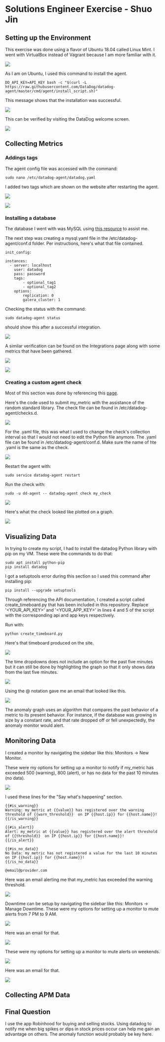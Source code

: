 # Solutions Engineer Exercise - Shuo Jin


## Setting up the Environment

This exercise was done using a flavor of Ubuntu 18.04 called Linux Mint. I went with VirtualBox instead of Vagrant because I am more familiar with it. 

![](img/1_1.PNG?raw=true)

As I am on Ubuntu, I used this command to install the agent. 
```
DD_API_KEY=API_KEY bash -c "$(curl -L https://raw.githubusercontent.com/DataDog/datadog-agent/master/cmd/agent/install_script.sh)"
```
This message shows that the installation was successful. 

![](img/1_2.PNG?raw=true)

This can be verified by visiting the DataDog welcome screen.

![](img/1_3.PNG?raw=true)

## Collecting Metrics
### Addings tags
The agent config file was accessed with the command:
```
sudo nano /etc/datadog-agent/datadog.yaml
```

I added two tags which are shown on the website after restarting the agent.

![](img/2_1.PNG?raw=true)

![](img/2_3.PNG?raw=true)

### Installing a database

The database I went with was MySQL using [this resource](https://www.digitalocean.com/community/tutorials/how-to-install-mysql-on-ubuntu-18-04) to assist me.

The next step was creating a mysql.yaml file in the /etc/datadog-agent/conf.d folder. Per instructions, here's what that file contained.
```
init_config:

instances:
  - server: localhost
    user: datadog
    pass: password
    tags:
        - optional_tag1
        - optional_tag2
    options:
        replication: 0
        galera_cluster: 1
```

Checking the status with the command:
```
sudo datadog-agent status
```
should show this after a successful integration. 

![](img/2_2.PNG?raw=true)

A similar verification can be found on the Integrations page along with some metrics that have been gathered. 

![](img/2_4.PNG?raw=true)

![](img/2_5.PNG?raw=true)

### Creating a custom agent check
Most of this section was done by referencing this [page](https://docs.datadoghq.com/developers/agent_checks/).

Here's the code used to submit my_metric with the assistance of the random standard library. The check file can be found in /etc/datadog-agent/checks.d. 

![](img/2_6.PNG?raw=true)

For the .yaml file, this was what I used to change the check's collection interval so that I would not need to edit the Python file anymore. The .yaml file can be found in /etc/datadog-agent/conf.d. Make sure the name of hte .yaml is the same as the check.  

![](img/2_7.PNG?raw=true)

Restart the agent with:
```
sudo service datadog-agent restart
```

Run the check with:
```
sudo -u dd-agent -- datadog-agent check my_check
```

![](img/2_8.PNG?raw=true)

Here's what the check looked like plotted on a graph. 

![](img/2_9.PNG?raw=true)

## Visualizing Data

In trying to create my script, I had to install the datadog Python library with pip on my VM. These were the commands to do that:
```
sudo apt install python-pip
pip install datadog
```

I got a setuptools error during this section so I used this command after installing pip:
```
pip install --upgrade setuptools
```

Through referencing the API documentation, I created a script called create_timeboard.py that has been included in this repository. Replace '<YOUR_API_KEY>' and '<YOUR_APP_KEY>' in lines 4 and 5 of the script with the corresponding api and app keys respectively.

Run with:
```
python create_timeboard.py
```

Here's that timeboard produced on the site.

![](img/3_1.PNG?raw=true)

The time dropdowns does not include an option for the past five minutes but it can still be done by highlighting the graph so that it only shows data from the last five minutes. 

![](img/3_2.PNG?raw=true)

Using the @ notation gave me an email that looked like this.

![](img/3_4.PNG?raw=true)

The anomaly graph uses an algorithm that compares the past behavior of a metric to its present behavior. For instance, if the database was growing in size by a constant rate, and that rate dropped off or fell unexpectedly, the anomaly monitor would alert.

## Monitoring Data
I created a monitor by navigating the sidebar like this: Monitors -> New Monitor. 

These were my options for setting up a monitor to notify if my_metric has exceeded 500 (warning), 800 (alert), or has no data for the past 10 minutes (no data). 

![](img/4_1.PNG?raw=true)

I used these lines for the "Say what's happening" section.

```
{{#is_warning}}
Warning: my_metric at {{value}} has registered over the warning threshold of {{warn_threshold}}  on IP {{host.ip}} for {{host.name}}!
{{/is_warning}}

{{#is_alert}}
Alert: my_metric at {{value}} has registered over the alert threshold of {{threshold}}  on IP {{host.ip}} for {{host.name}}!
{{/is_alert}}

{{#is_no_data}}
No Data: my_metric has not registered a value for the last 10 minutes on IP {{host.ip}} for {{host.name}}!
{{/is_no_data}} 

@email@provider.com
```

Here was an email alerting me that my_metric has exceeded the warning threshold. 

![](img/4_2.PNG?raw=true)

Downtime can be setup by navigating the sidebar like this: Monitors -> Manage Downtime. 
These were my options for setting up a monitor to mute alerts from 7 PM to 9 AM. 

![](img/4_3.PNG?raw=true)

Here was an email for that.

![](img/4_4.PNG?raw=true)

These were my options for setting up a monitor to mute alerts on weekends.

![](img/4_5.PNG?raw=true)

Here was an email for that. 

![](img/4_6.PNG?raw=true)

## Collecting APM Data
 
## Final Question

I use the app Robinhood for buying and selling stocks. Using datadog to notify me when big spikes or dips in stock prices occur can help me gain an advantage on others. The anomaly function would probably be key here. 
